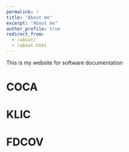 ```yaml
---
permalink: /
title: "About me"
excerpt: "About me"
author_profile: true
redirect_from: 
  - /about/
  - /about.html
---
```


This is my website for software documentation

COCA
======


KLIC
======


FDCOV
======
